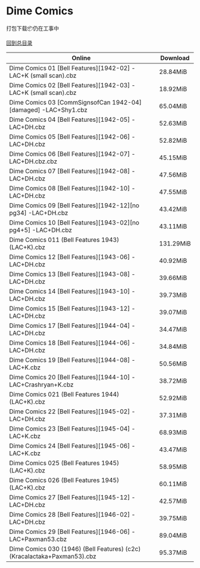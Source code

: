 # Dime Comics

打包下载📦仍在工事中

[回到总目录](/Catalogs.md)







Online | Download
--- | ---
Dime Comics 01 [Bell Features][1942-02] -LAC+K (small scan).cbz | 28.84MiB
Dime Comics 02 [Bell Features][1942-03] -LAC+K (small scan).cbz | 18.92MiB
Dime Comics 03 [CommSignsofCan 1942-04][damaged] -LAC+Shy1.cbz | 65.04MiB
Dime Comics 04 [Bell Features][1942-05] -LAC+DH.cbz | 52.63MiB
Dime Comics 05 [Bell Features][1942-06] -LAC+DH.cbz | 52.82MiB
Dime Comics 06 [Bell Features][1942-07] -LAC+DH.cbz.cbz | 45.15MiB
Dime Comics 07 [Bell Features][1942-08] -LAC+DH.cbz | 47.56MiB
Dime Comics 08 [Bell Features][1942-10] -LAC+DH.cbz | 47.55MiB
Dime Comics 09 [Bell Features][1942-12][no pg34] -LAC+DH.cbz | 43.42MiB
Dime Comics 10 [Bell Features][1943-02][no pg4+5] -LAC+DH.cbz | 43.11MiB
Dime Comics 011 (Bell Features 1943) (LAC+K).cbz | 131.29MiB
Dime Comics 12 [Bell Features][1943-06] -LAC+DH.cbz | 40.92MiB
Dime Comics 13 [Bell Features][1943-08] -LAC+DH.cbz | 39.66MiB
Dime Comics 14 [Bell Features][1943-10] -LAC+DH.cbz | 39.73MiB
Dime Comics 15 [Bell Features][1943-12] -LAC+DH.cbz | 39.07MiB
Dime Comics 17 [Bell Features][1944-04] -LAC+DH.cbz | 34.47MiB
Dime Comics 18 [Bell Features][1944-06] -LAC+DH.cbz | 34.84MiB
Dime Comics 19 [Bell Features][1944-08] -LAC+K.cbz | 50.56MiB
Dime Comics 20 [Bell Features][1944-10] -LAC+Crashryan+K.cbz | 38.72MiB
Dime Comics 021 (Bell Features 1944) (LAC+K).cbz | 52.92MiB
Dime Comics 22 [Bell Features][1945-02] -LAC+DH.cbz | 37.31MiB
Dime Comics 23 [Bell Features][1945-04] -LAC+K.cbz | 68.93MiB
Dime Comics 24 [Bell Features][1945-06] -LAC+K.cbz | 43.47MiB
Dime Comics 025 (Bell Features 1945) (LAC+K).cbz | 58.95MiB
Dime Comics 026 (Bell Features 1945) (LAC+K).cbz | 60.11MiB
Dime Comics 27 [Bell Features][1945-12] -LAC+DH.cbz | 42.57MiB
Dime Comics 28 [Bell Features][1946-02] -LAC+DH.cbz | 39.75MiB
Dime Comics 29 [Bell Features][1946-06] -LAC+Paxman53.cbz | 89.04MiB
Dime Comics 030 (1946) (Bell Features) (c2c) (Kracalactaka+Paxman53).cbz | 95.37MiB